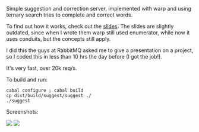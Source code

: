 Simple suggestion and correction server, implemented with warp and using
ternary search tries to complete and correct words.

To find out how it works, check out the 
[slides](https://raw.github.com/rostayob/suggest/master/slides.pdf). The slides
are slightly outdated, since when I wrote them warp still used enumerator, while
now it uses conduits, but the concepts still apply.

I did this the guys at RabbitMQ asked me to give a presentation on a project,
so I coded this in less than 10 hrs the day before (I got the job!).

It's very fast, over 20k req/s.

To build and run:

```
cabal configure ; cabal build
cp dist/build/suggest/suggest ./
./suggest
```

Screenshots:

<img src="https://raw.github.com/bitonic/suggest/master/screenshots/1.png" />
<img src="https://raw.github.com/bitonic/suggest/master/screenshots/2.png" />
